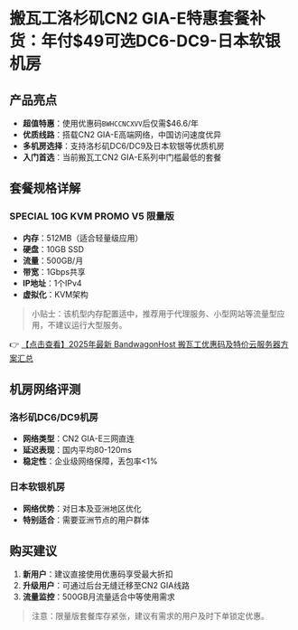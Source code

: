 # 搬瓦工洛杉矶CN2 GIA-E特惠套餐补货：年付$49可选DC6-DC9-日本软银机房

## 产品亮点
- **超值特惠**：使用优惠码`BWHCCNCXVV`后仅需$46.6/年
- **优质线路**：搭载CN2 GIA-E高端网络，中国访问速度优异
- **多机房选择**：支持洛杉矶DC6/DC9及日本软银等优质机房
- **入门首选**：当前搬瓦工CN2 GIA-E系列中门槛最低的套餐

## 套餐规格详解
### SPECIAL 10G KVM PROMO V5 限量版
- **内存**：512MB（适合轻量级应用）
- **硬盘**：10GB SSD
- **流量**：500GB/月
- **带宽**：1Gbps共享
- **IP地址**：1个IPv4
- **虚拟化**：KVM架构

> 小贴士：该机型内存配置适中，推荐用于代理服务、小型网站等流量型应用，不建议运行大型服务。

👉 [【点击查看】2025年最新 BandwagonHost 搬瓦工优惠码及特价云服务器方案汇总](https://bit.ly/banwagon)

## 机房网络评测
### 洛杉矶DC6/DC9机房
- **网络类型**：CN2 GIA-E三网直连
- **延迟表现**：国内平均80-120ms
- **稳定性**：企业级网络保障，丢包率<1%

### 日本软银机房
- **网络优势**：对日本及亚洲地区优化
- **特别适合**：需要亚洲节点的用户群体

## 购买建议
1. **新用户**：建议直接使用优惠码享受最大折扣
2. **升级用户**：可通过后台无缝迁移至CN2 GIA线路
3. **流量监控**：500GB月流量适合中等使用需求

> 注意：限量版套餐库存紧张，建议有需求的用户及时下单锁定优惠。